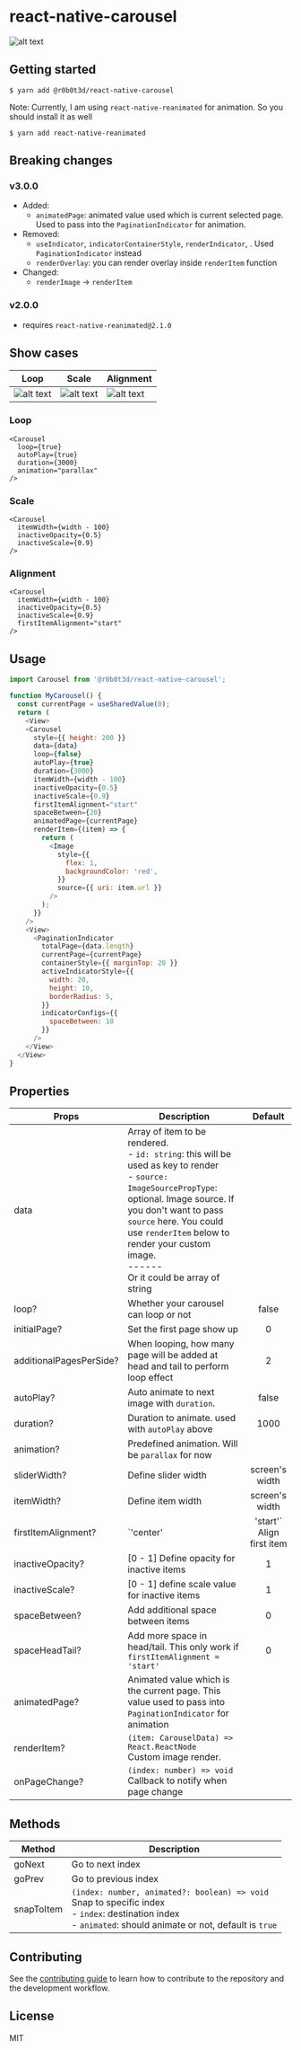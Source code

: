 # react-native-carousel
![alt text](pictures/intro.gif "Intro")
## Getting started

`$ yarn add @r0b0t3d/react-native-carousel`

Note: Currently, I am using `react-native-reanimated` for animation. So you should install it as well

`$ yarn add react-native-reanimated`

## Breaking changes
 ### v3.0.0
  - Added: 
    - `animatedPage`: animated value used which is current selected page. Used to pass into the `PaginationIndicator` for animation.
  - Removed:
    - `useIndicator`, `indicatorContainerStyle`, `renderIndicator`, . Used `PaginationIndicator` instead
    - `renderOverlay`: you can render overlay inside `renderItem` function
  - Changed: 
    - `renderImage` -> `renderItem`
 ### v2.0.0
  - requires `react-native-reanimated@2.1.0`

## Show cases

| Loop | Scale | Alignment |
| -----| ----- | --------- |
| ![alt text](pictures/loop.gif "Loop") | ![alt text](pictures/scale.gif "Scale") | ![alt text](pictures/alignment.gif "Alignment") |
### Loop
```tsx
<Carousel
  loop={true}
  autoPlay={true}
  duration={3000}
  animation="parallax"
/>
```

### Scale
```tsx
<Carousel
  itemWidth={width - 100}
  inactiveOpacity={0.5}
  inactiveScale={0.9}
/>
```

### Alignment
```tsx
<Carousel
  itemWidth={width - 100}
  inactiveOpacity={0.5}
  inactiveScale={0.9}
  firstItemAlignment="start"
/>
```
## Usage
```javascript
import Carousel from '@r0b0t3d/react-native-carousel';

function MyCarousel() {
  const currentPage = useSharedValue(0);
  return (
    <View>
    <Carousel
      style={{ height: 200 }}
      data={data}
      loop={false}
      autoPlay={true}
      duration={3000}
      itemWidth={width - 100}
      inactiveOpacity={0.5}
      inactiveScale={0.9}
      firstItemAlignment="start"
      spaceBetween={20}
      animatedPage={currentPage}
      renderItem={(item) => {
        return (
          <Image
            style={{
              flex: 1,
              backgroundColor: 'red',
            }}
            source={{ uri: item.url }}
          />
        );
      }}
    />
    <View>
      <PaginationIndicator
        totalPage={data.length}
        currentPage={currentPage}
        containerStyle={{ marginTop: 20 }}
        activeIndicatorStyle={{
          width: 20,
          height: 10,
          borderRadius: 5,
        }}
        indicatorConfigs={{
          spaceBetween: 10
        }}
      />
    </View>
  </View>
}
```

## Properties

| Props | Description | Default |
| ----- | ----------- |:-------:|
| data | Array of item to be rendered.<br>- `id: string`: this will be used as key to render<br>- `source: ImageSourcePropType`: optional. Image source. If you don't want to pass `source` here. You could use `renderItem` below to render your custom image. <br> ------ <br>Or it could be array of string |
|loop?| Whether your carousel can loop or not | false |
|initialPage?| Set the first page show up | 0 |
|additionalPagesPerSide?| When looping, how many page will be added at head and tail to perform loop effect | 2 |
|autoPlay?| Auto animate to next image with `duration`.| false|
|duration?| Duration to animate. used with `autoPlay` above|1000|
|animation?| Predefined animation. Will be `parallax` for now||
|sliderWidth?| Define slider width | screen's width |
|itemWidth?| Define item width | screen's width |
|firstItemAlignment?| `'center' | 'start'`<br> Align first item | center |
|inactiveOpacity?| [0 - 1] Define opacity for inactive items | 1 |
|inactiveScale?| [0 - 1] define scale value for inactive items | 1 |
|spaceBetween?| Add additional space between items | 0 |
|spaceHeadTail?| Add more space in head/tail. This only work if `firstItemAlignment = 'start'` | 0 |
|animatedPage?| Animated value which is the current page. This value used to pass into `PaginationIndicator` for animation | |
|renderItem?| `(item: CarouselData) => React.ReactNode`<br> Custom image render. | |
|onPageChange?| `(index: number) => void`<br> Callback to notify when page change | |

## Methods

| Method | Description |
| ------ | ----------- |
| goNext | Go to next index |
| goPrev | Go to previous index |
| snapToItem | `(index: number, animated?: boolean) => void`<br>Snap to specific index <br>- `index`: destination index<br>- `animated`: should animate or not, default is `true` |
## Contributing

See the [contributing guide](CONTRIBUTING.md) to learn how to contribute to the repository and the development workflow.

## License

MIT